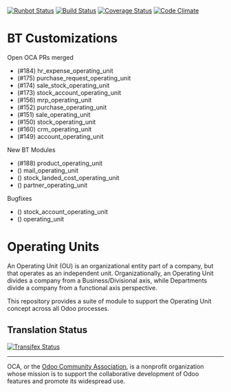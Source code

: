 [![Runbot Status](https://runbot.odoo-community.org/runbot/badge/flat/213/12.0.svg)](https://runbot.odoo-community.org/runbot/repo/github-com-oca-operating-unit-213)
[![Build Status](https://travis-ci.org/OCA/operating-unit.svg?branch=12.0)](https://travis-ci.org/OCA/operating-unit)
[![Coverage Status](https://coveralls.io/repos/OCA/operating-unit/badge.svg?branch=12.0&service=github)](https://coveralls.io/github/OCA/operating-unit?branch=12.0)
[![Code Climate](https://codeclimate.com/github/OCA/operating-unit/badges/gpa.svg)](https://codeclimate.com/github/OCA/operating-unit)

# BT Customizations
Open OCA PRs merged
- (#184) hr_expense_operating_unit
- (#175) purchase_request_operating_unit
- (#174) sale_stock_operating_unit
- (#173) stock_account_operating_unit
- (#156) mrp_operating_unit
- (#152) purchase_operating_unit
- (#151) sale_operating_unit
- (#150) stock_operating_unit
- (#160) crm_operating_unit
- (#149) account_operating_unit

New BT Modules
- (#188) product_operating_unit
- () mail_operating_unit
- () stock_landed_cost_operating_unit
- () partner_operating_unit

Bugfixes
- () stock_account_operating_unit
- () operating_unit

# Operating Units

An Operating Unit (OU) is an organizational entity part of a company, 
but that operates as an independent unit. Organizationally, an Operating Unit 
divides a company from a Business/Divisional axis, while Departments divide a 
company from a functional axis perspective.

This repository provides a suite of module to support the Operating Unit concept
across all Odoo processes.



Translation Status
------------------
[![Transifex Status](https://www.transifex.com/projects/p/OCA-operating-unit-12-0/chart/image_png)](https://www.transifex.com/projects/p/OCA-operating-unit-12-0)

----

OCA, or the [Odoo Community Association](http://odoo-community.org/), is a nonprofit organization whose
mission is to support the collaborative development of Odoo features and
promote its widespread use.

